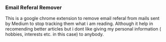 <h3>Email Referal Remover</h3>
<p>
This is a google chrome extension to remove email referal from mails sent by Medium to stop tracking them what i am reading. Although it help in recomending better articles but i dont like giving my personal information ( hobbies, interests etc. in this case) to anybody.
</p>
